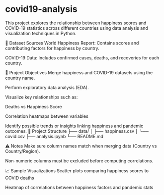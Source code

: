 # covid19-analysis
This project explores the relationship between happiness scores and COVID-19 statistics across different countries using data analysis and visualization techniques in Python.

📁 Dataset Sources
World Happiness Report: Contains scores and contributing factors for happiness by country.

COVID-19 Data: Includes confirmed cases, deaths, and recoveries for each country.

📌 Project Objectives
Merge happiness and COVID-19 datasets using the country name.

Perform exploratory data analysis (EDA).

Visualize key relationships such as:

Deaths vs Happiness Score

Correlation heatmaps between variables

Identify possible trends or insights linking happiness and pandemic outcomes.
📂 Project Structure
├── data/
│   ├── happiness.csv
│   └── covid.csv
├── analysis.ipynb
└── README.md

⚠️ Notes
Make sure column names match when merging data (Country vs Country/Region).

Non-numeric columns must be excluded before computing correlations.

📈 Sample Visualizations
Scatter plots comparing happiness scores to COVID deaths

Heatmap of correlations between happiness factors and pandemic stats
